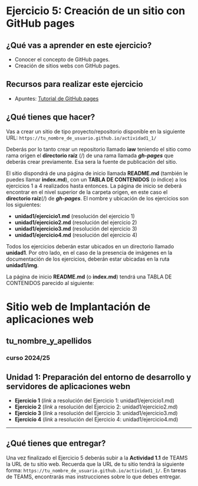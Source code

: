 # Ejercicio 5: Creación de un sitio con GitHub pages

## ¿Qué vas a aprender en este ejercicio?

* Conocer el concepto de GitHub pages.
* Creación de sitios webs con GitHub pages.

## Recursos para realizar este ejercicio

* Apuntes: [Tutorial de GitHub pages](github_pages.md)

## ¿Qué tienes que hacer?

Vas a crear un sitio de tipo proyecto/repositorio disponible en la siguiente URL:  `https://tu_nombre_de_usuario.github.io/actividad1_1/`

Deberás por lo tanto crear un repositorio llamado **iaw** teniendo el sitio como rama origen el **directorio raíz** (/) de una rama llamada  ___gh-pages___ que deberás crear previamente. Esa sera la fuente de publicación del sitio.

El sitio dispondrá de una página de inicio llamada **README.md** (también le puedes llamar **index.md**), con un **TABLA DE CONTENIDOS** (o índice) a los ejercicios 1 a 4  realizados hasta entonces. La página de inicio se deberá encontrar en el nivel superior de la carpeta origen, en este caso el **directorio raíz**(/) de ___gh-pages___. El nombre y ubicación de los ejercicios son los siguientes:

* **unidad1/ejercicio1.md** (resolución del ejercicio 1)
* **unidad1/ejercicio2.md** (resolución del ejercicio 2)
* **unidad1/ejercicio3.md** (resolución del ejercicio 3)
* **unidad1/ejercicio4.md** (resolución del ejercicio 4)

Todos los ejercicios deberán estar ubicados en un directorio llamado **unidad1**. Por otro lado, en el caso de la presencia de imágenes en la documentación de los ejercicios, deberán estar ubicadas en la ruta **unidad1/img**.

La página de inicio **README.md** (o **index.md**) tendrá una TABLA DE CONTENIDOS parecido al siguiente:


# Sitio web de Implantación de aplicaciones web
## tu_nombre_y_apellidos
### curso 2024/25

## Unidad 1: Preparación del entorno de desarrollo y servidores de aplicaciones webn

* **Ejercicio 1** (_link_ a resolución del Ejercicio 1: unidad1/ejercicio1.md)
* **Ejercicio 2** (_link_ a resolución del Ejercicio 2: unidad1/ejercicio2.md)
* **Ejercicio 3** (_link_ a resolución del Ejercicio 3: unidad1/ejercicio3.md)
* **Ejercicio 4** (_link_ a resolución del Ejercicio 4: unidad1/ejercicio4.md)

***

## ¿Qué tienes que entregar?

Una vez finalizado el Ejercicio 5 deberás subir a la **Actividad 1.1** de TEAMS la URL de tu sitio web. Recuerda que la URL de tu sitio tendrá la siguiente forma: `https://tu_nombre_de_usuario.github.io/actividad1_1/`. En tareas de TEAMS, encontrarás mas instrucciones sobre lo que debes entregar.
